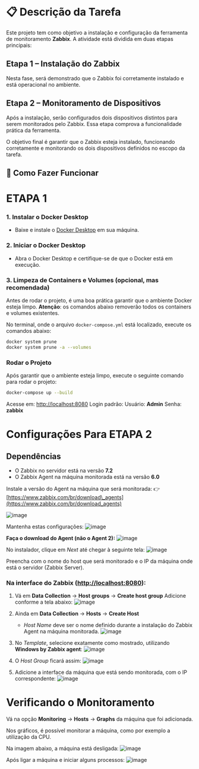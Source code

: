 # 📋 Descrição da Tarefa

Este projeto tem como objetivo a instalação e configuração da ferramenta de monitoramento **Zabbix**. A atividade está dividida em duas etapas principais:

## Etapa 1 – Instalação do Zabbix

Nesta fase, será demonstrado que o Zabbix foi corretamente instalado e está operacional no ambiente.

## Etapa 2 – Monitoramento de Dispositivos

Após a instalação, serão configurados dois dispositivos distintos para serem monitorados pelo Zabbix. Essa etapa comprova a funcionalidade prática da ferramenta.

O objetivo final é garantir que o Zabbix esteja instalado, funcionando corretamente e monitorando os dois dispositivos definidos no escopo da tarefa.

## 🚀 Como Fazer Funcionar

# ETAPA 1

### 1. **Instalar o Docker Desktop**

* Baixe e instale o [Docker Desktop](https://www.docker.com/products/docker-desktop) em sua máquina.

### 2. **Iniciar o Docker Desktop**

* Abra o Docker Desktop e certifique-se de que o Docker está em execução.

### 3. **Limpeza de Containers e Volumes (opcional, mas recomendada)**

Antes de rodar o projeto, é uma boa prática garantir que o ambiente Docker esteja limpo.
**Atenção**: os comandos abaixo removerão todos os containers e volumes existentes.

No terminal, onde o arquivo `docker-compose.yml` está localizado, execute os comandos abaixo:

```bash
docker system prune
docker system prune -a --volumes
```

### Rodar o Projeto

Após garantir que o ambiente esteja limpo, execute o seguinte comando para rodar o projeto:

```bash
docker-compose up --build
```

Acesse em: [http://localhost:8080](http://localhost:8080)
Login padrão:
Usuário: **Admin**
Senha: **zabbix**

# Configurações Para ETAPA 2

## Dependências

* O Zabbix no servidor está na versão **7.2**
* O Zabbix Agent na máquina monitorada está na versão **6.0**

Instale a versão do Agent na máquina que será monitorada:
👉 [https://www.zabbix.com/br/download\_agents](https://www.zabbix.com/br/download_agents)

![image](https://github.com/user-attachments/assets/34d936e0-b580-4bda-9807-30422998cc9b)

Mantenha estas configurações:
![image](https://github.com/user-attachments/assets/791cb91e-0f93-4e90-a42d-e10fe6a36e0f)

**Faça o download do Agent (não o Agent 2):**
![image](https://github.com/user-attachments/assets/bf73fd19-1fbb-4525-ac0e-acf9117be53a)

No instalador, clique em *Next* até chegar à seguinte tela:
![image](https://github.com/user-attachments/assets/62057bd6-3203-4c0c-86b4-6d86a777ea3f)

Preencha com o nome do host que será monitorado e o IP da máquina onde está o servidor (Zabbix Server).



### Na interface do Zabbix ([http://localhost:8080](http://localhost:8080)):

1. Vá em **Data Collection** -> **Host groups** -> **Create host group**
   Adicione conforme a tela abaixo:
   ![image](https://github.com/user-attachments/assets/7cc6f1b0-7fea-494f-9f32-9fa54e59d086)

2. Ainda em **Data Collection** -> **Hosts** -> **Create Host**

   * *Host Name* deve ser o nome definido durante a instalação do Zabbix Agent na máquina monitorada.
     ![image](https://github.com/user-attachments/assets/298d7d9d-c638-46f9-ab67-c981f32527dd)

3. No *Template*, selecione exatamente como mostrado, utilizando **Windows by Zabbix agent**:
   ![image](https://github.com/user-attachments/assets/881d9d43-7be1-4564-bef0-6e495a0b898c)

4. O *Host Group* ficará assim:
   ![image](https://github.com/user-attachments/assets/0e947a03-d748-42d3-b9a1-246f2a9641b2)

5. Adicione a interface da máquina que está sendo monitorada, com o IP correspondente:
   ![image](https://github.com/user-attachments/assets/0e1d592f-7447-4cb8-aa82-43bdf6cfd526)



# Verificando o Monitoramento

Vá na opção **Monitoring** -> **Hosts** -> **Graphs** da máquina que foi adicionada.

Nos gráficos, é possível monitorar a máquina, como por exemplo a utilização da CPU.

Na imagem abaixo, a máquina está desligada:
![image](https://github.com/user-attachments/assets/bef2445d-bfef-41a3-a46c-04d972106f4c)

Após ligar a máquina e iniciar alguns processos:
![image](https://github.com/user-attachments/assets/ec13f0c2-383d-4965-a0da-2154e7bcea8a)




